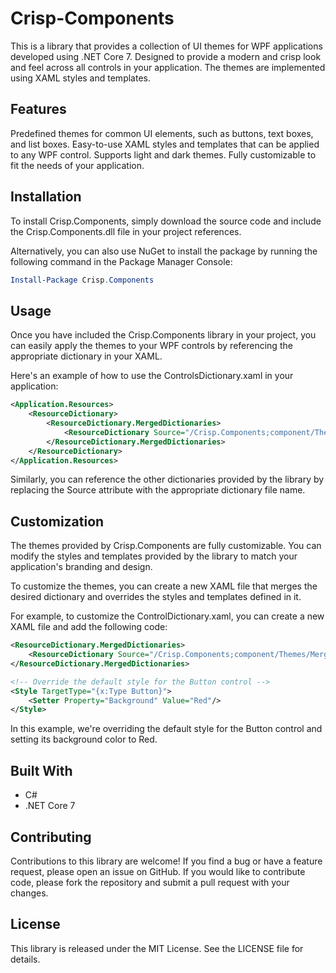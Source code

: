 # Crisp-Components

This is a library that provides a collection of UI themes for WPF applications developed using .NET Core 7. Designed to provide a modern and crisp look and feel across all controls in your application. The themes are implemented using XAML styles and templates.

## Features
Predefined themes for common UI elements, such as buttons, text boxes, and list boxes.
Easy-to-use XAML styles and templates that can be applied to any WPF control.
Supports light and dark themes.
Fully customizable to fit the needs of your application.

## Installation
To install Crisp.Components, simply download the source code and include the Crisp.Components.dll file in your project references.

Alternatively, you can also use NuGet to install the package by running the following command in the Package Manager Console:

```powershell
Install-Package Crisp.Components
```

## Usage
Once you have included the Crisp.Components library in your project, you can easily apply the themes to your WPF controls by referencing the appropriate dictionary in your XAML.

Here's an example of how to use the ControlsDictionary.xaml in your application:

```xml
<Application.Resources>
    <ResourceDictionary>
        <ResourceDictionary.MergedDictionaries>
            <ResourceDictionary Source="/Crisp.Components;component/Themes/MergedDictionary.xaml"/>
        </ResourceDictionary.MergedDictionaries>
    </ResourceDictionary>
</Application.Resources>
```

Similarly, you can reference the other dictionaries provided by the library by replacing the Source attribute with the appropriate dictionary file name.

## Customization
The themes provided by Crisp.Components are fully customizable. You can modify the styles and templates provided by the library to match your application's branding and design.

To customize the themes, you can create a new XAML file that merges the desired dictionary and overrides the styles and templates defined in it.

For example, to customize the ControlDictionary.xaml, you can create a new XAML file and add the following code:

```xml
<ResourceDictionary.MergedDictionaries>
    <ResourceDictionary Source="/Crisp.Components;component/Themes/MergedDictionary.xaml"/>
</ResourceDictionary.MergedDictionaries>

<!-- Override the default style for the Button control -->
<Style TargetType="{x:Type Button}">
    <Setter Property="Background" Value="Red"/>
</Style>
```

In this example, we're overriding the default style for the Button control and setting its background color to Red.

## Built With
- C#
- .NET Core 7

## Contributing
Contributions to this library are welcome! If you find a bug or have a feature request, please open an issue on GitHub. If you would like to contribute code, please fork the repository and submit a pull request with your changes.

## License
This library is released under the MIT License. See the LICENSE file for details.
